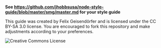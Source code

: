 **See https://github.com/jhobbsusa/node-style-guide/blob/master/smg/master.md for your style guide**

This guide was created by Felix Geisendörfer and is licensed under the CC BY-SA 3.0 license. You are encouraged to fork this repository and make adjustments according to your preferences.

![Creative Commons License](http://i.creativecommons.org/l/by-sa/3.0/88x31.png)

